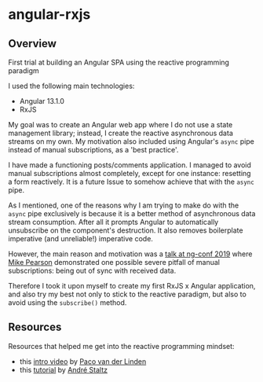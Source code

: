 # angular-rxjs

## Overview
First trial at building an Angular SPA using the reactive programming paradigm

I used the following main technologies:
- Angular 13.1.0
- RxJS

My goal was to create an Angular web app where I do not use a state management library; instead, I create the reactive asynchronous data streams on my own. My motivation also included using Angular's `async` pipe instead of manual subscriptions, as a 'best practice'.

I have made a functioning posts/comments application. I managed to avoid manual subscriptions almost completely, except for one instance: resetting a form reactively. It is a future Issue to somehow achieve that with the `async` pipe.

As I mentioned, one of the reasons why I am trying to make do with the `async` pipe exclusively is because it is a better method of asynchronous data stream consumption. After all it prompts Angular to automatically unsubscribe on the component's destruction. It also removes boilerplate imperative (and unreliable!) imperative code.

However, the main reason and motivation was a [talk at ng-conf 2019](https://youtu.be/-4cwkHNguXE?t=374) where [Mike Pearson](https://github.com/mfp22) demonstrated one possible severe pitfall of manual subscriptions: being out of sync with received data.

Therefore I took it upon myself to create my first RxJS x Angular application, and also try my best not only to stick to the reactive paradigm, but also to avoid using the `subscribe()` method.

## Resources

Resources that helped me get into the reactive programming mindset:
- this [intro video](https://youtu.be/Bme_RiT9CK4) by [Paco van der Linden](https://github.com/pavadeli)
- this [tutorial](https://gist.github.com/staltz/868e7e9bc2a7b8c1f754) by [André Staltz](https://gist.github.com/staltz)